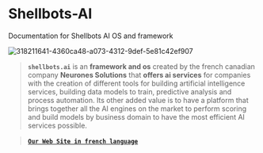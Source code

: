 # Shellbots-AI
Documentation for Shellbots AI OS and framework

![318211641-4360ca48-a073-4312-9def-5e81c42ef907](https://github.com/user-attachments/assets/b625d753-c726-4bd8-8c6f-d846776d19c9)


> **`shellbots.ai`** is an **framework and os** created by the french canadian company **Neurones Solutions** that **offers ai services** for companies with the creation of different tools for building artificial intelligence services, building data models to train, predictive analysis and process automation. 
Its other added value is to have a platform that brings together all the AI ​​engines on the market to perform scoring and build models by business domain to have the most efficient AI services possible.

> [**`Our Web Site in french language`**](https://www.neuronessolutions.com/) &nbsp;&nbsp;&nbsp; 
